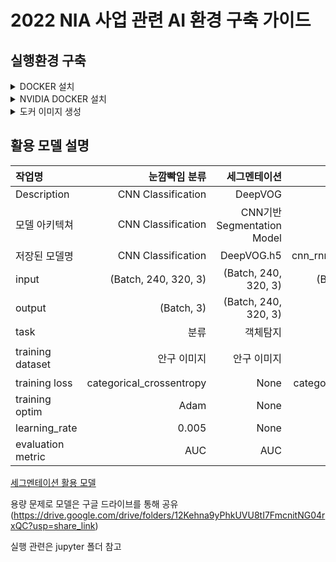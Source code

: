 # 2022 NIA 사업 관련 AI 환경 구축 가이드


## 실행환경 구축
<details>
    <summary>DOCKER 설치</summary>

``` 
# 기존 설치 삭제
sudo apt-get remove \
     docker docker-engine \
     docker.io containerd runc

# 도커 설치 필수 패키지 설치
 sudo apt-get update
 sudo apt-get install \
    ca-certificates \
    curl \
    gnupg \
    lsb-release

# GPG Key 등록
curl -fsSL \
    https://download.docker.com/linux/ubuntu/gpg | \
    sudo gpg --dearmor -o \
    /usr/share/keyrings/docker-archive-keyring.gpg

# 저장소 등록
 echo \
  "deb [arch=$(dpkg --print-architecture) signed-by=/usr/share/keyrings/docker-archive-keyring.gpg] https://download.docker.com/linux/ubuntu \
  $(lsb_release -cs) stable" | \
  sudo tee /etc/apt/sources.list.d/docker.list > /dev/null

# 도커 엔진 설치
sudo apt-get update
sudo apt-get install \
    docker-ce docker-ce-cli containerd.io
```
[참고 Docker install](http://ducj3.iptime.org/docker_install/)
</details>

<details>
    <summary>NVIDIA DOCKER 설치</summary>

```
# 저장소 및 GPG 키 설정
distribution=$(. /etc/os-release;echo $ID$VERSION_ID) \
   && curl -s -L https://nvidia.github.io/nvidia-docker/gpgkey | sudo apt-key add - \
   && curl -s -L https://nvidia.github.io/nvidia-docker/$distribution/nvidia-docker.list | sudo tee /etc/apt/sources.list.d/nvidia-docker.list

# NVIDIA DOCKER INSTALL
sudo apt-get update
apt-get install -y nvidia-docker2

# SERVICE RESTART
sudo systemctl restart docker

#CHECK 
docker run --rm --gpus all ubuntu:18.04 nvidia-smi
# error 발생 시 
## 장치 확인
lshw -C display

## 설치 가능 목록 권장 설치
ubuntu-drivers autoinstall
```
[참고 NVIDIA Docker install](http://ducj3.iptime.org/ai_env_dev/)
</details>

<details>
    <summary>도커 이미지 생성</summary>

``` 
# git clone
git clone https://github.com/qkdrk7777775/2022_nia
cd 2022_nia

# dockerfile build
docker build -t my_deepo .

# docker run 
docker run -d -p 8888:8888 \
  -p 8889:8889 --name lab --ipc=host my_deepo jupyter lab \
   --no-browser --ip=0.0.0.0 --allow-root --LapApp.allow_origin='*' --LapApp.root_dir='/root'

# gpu
docker run -d  --gpus all -p 8888:8888 \
  -p 8889:8889 --name lab --ipc=host my_deepo jupyter lab \
   --no-browser --ip=0.0.0.0 --allow-root --LapApp.allow_origin='*' --LapApp.root_dir='/root'

# http://localhost:8888 접속
## token 확인
docker exec -it lab jupyter server list 
#http://3c8dd0a250b4:8888/?token=b6b1d97932978f1519a186614ebde305627069e9b82f1891 :: /
# 입력 -> b6b1d97932978f1519a186614ebde305627069e9b82f1891

# 주피터 패키지 설치
## 주피터 터미널에서 아래 명령어 실행
git clone https://github.com/qkdrk7777775/2022_nia
cd 2022_nia
pip install -r requirements.txt
```

</details>

## 활용 모델 설명

|작업명|눈깜빡임 분류|세그멘테이션| 수평/수직 분류| 진단모델|
|:---|---:|---:|---:|---:|
|Description|CNN Classification|DeepVOG|CNN|LightGBM|
|모델 아키텍쳐|CNN Classification|CNN기반 Segmentation Model|CNN + RNN Classification| LightGBM Classification|
|저장된 모델명|CNN Classification|DeepVOG.h5|cnn_rnn_model_*_fold.h5|lgbm_*_fold.pkl|
|input|(Batch, 240, 320, 3)|(Batch, 240, 320, 3)|(Batch, 240, 320, 3)|(N, 5)|
|output|(Batch, 3)|(Batch, 240, 320, 3)|(Batch, 3, 3)|(N, 1)|
|task|분류|객체탐지|분류|분류|
|training dataset|안구 이미지|안구 이미지|안구이미지|안구이미지+검진자료|
|training loss|categorical_crossentropy|None|categorical_crossentropy|multi_logloss|
|training optim|Adam|None|Adam|None|
|learning_rate|0.005|None|0.05|(0.05, 0.1, 0.2)|
|evaluation metric|AUC|AUC|AUC|AUC|

[세그멘테이션 활용 모델](https://github.com/pydsgz/DeepVOG)

용량 문제로 모델은 구글 드라이브를 통해 공유
(https://drive.google.com/drive/folders/12Kehna9yPhkUVU8tI7FmcnitNG04rxQC?usp=share_link)

실행 관련은 jupyter 폴더 참고

